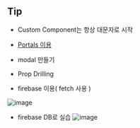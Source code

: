 ## Tip

- Custom Component는 항상 대문자로 시작

- [Portals 이용](https://ko.reactjs.org/docs/portals.html)

- modal 만들기

- Prop Drilling

- firebase 이용( fetch 사용 )

![image](https://user-images.githubusercontent.com/26592315/157675126-e11413db-22e4-4da5-b71d-c13721330a56.png)

- firebase DB로 실습
  ![image](https://user-images.githubusercontent.com/26592315/157675167-8ef9cd41-6dad-4d84-bc41-08907bccff4a.png)
